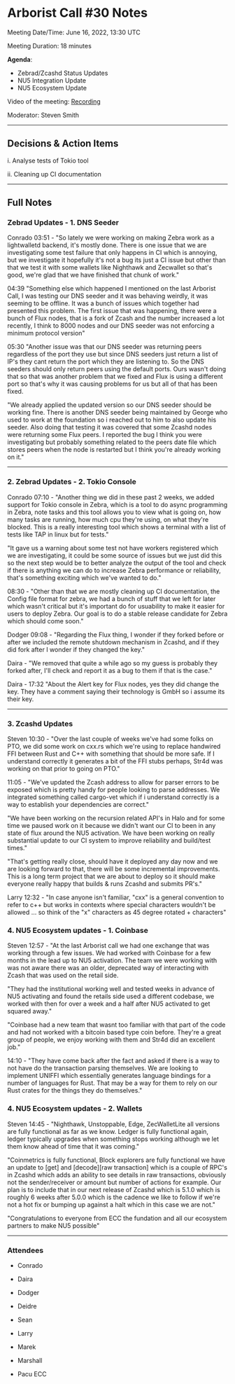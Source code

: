 
# Arborist Call  #30 Notes

Meeting Date/Time: June 16, 2022, 13:30 UTC

Meeting Duration: 18 minutes

**Agenda**: 
+ Zebrad/Zcashd Status Updates
+ NU5 Integration Update
+ NU5 Ecosystem Update



Video of the meeting: [Recording](https://github.com/ZcashCommunityGrants/arboretum-notes)

Moderator: Steven Smith

___
## Decisions & Action Items

i. Analyse tests of Tokio tool

ii. Cleaning up CI documentation 

___

## Full Notes



### Zebrad Updates - 1. DNS Seeder

Conrado 03:51 -  "So lately we were working on making Zebra work as a lightwalletd backend, it's mostly done. There is one issue that we are investigating some test failure that only happens in CI which is annoying, but we investigate it hopefully it's not a bug its just a CI issue but other than that we test it with some wallets like Nighthawk and Zecwallet so that's good, we're glad that we have finished that chunk of work."


04:39 "Something else which happened I mentioned on the last Arborist Call, I was testing our DNS seeder and it was behaving weirdly, it was seeming to be offline. It was a bunch of issues which together had presented this problem. The first issue that was happening, there were a bunch of Flux nodes, that is a fork of Zcash and the number increased a lot recently, I think to 8000 nodes and our DNS seeder was not enforcing a minimum protocol version" 

05:30 "Another issue was that our DNS seeder was returning peers regardless of the port they use but since DNS seeders just return a list of IP's they cant return the port which they are listening to. So the DNS seeders should only return peers using the default ports. Ours wasn't doing that so that was another problem that we fixed and Flux is using a different port so that's why it was causing problems for us but all of that has been fixed. 

"We already applied the updated version so our DNS seeder should be working fine. There is another DNS seeder being maintained by George who used to work at the foundation so i reached out to him to also update his seeder. Also doing that testing it was covered that some Zcashd nodes were returning some Flux peers. I reported the bug I think you were investigating but probably something related to the peers date file which stores peers when the node is restarted but I think you're already working on it."

_____

### 2. Zebrad Updates - 2. Tokio Console

  Conrado 07:10 - "Another thing we did in these past 2 weeks, we added support for Tokio console in Zebra, which is a tool to do async programming in Zebra, note tasks and this tool allows you to view what is going on, how many tasks are running, how much cpu they're using, on what they're blocked. This is a really interesting tool which shows a terminal with a list of tests like TAP in linux but for tests." 

  "It gave us a warning about some test not have workers registered which we are investigating, it could be some source of issues but we just did this so the next step would be to better analyze the output of the tool and check if there is anything we can do to increase Zebra performance or reliability, that's something exciting which we've wanted to do."


  08:30 - "Other than that we are mostly cleaning up CI documentation, the Config file format for zebra, we had a bunch of stuff that we left for later which wasn't critical but it's important do for usuability to make it easier for users to deploy Zebra. Our goal is to do a stable release candidate for Zebra which should come soon."        


  Dodger 09:08 - "Regarding the Flux thing, I wonder if they forked before or after we included the remote shutdown mechanism in Zcashd, and if they did fork after I wonder if they changed the key."

  Daira - "We removed that quite a while ago so my guess is probably they forked after, I'll check and report it as a bug to them if that is the case."

  Daira - 17:32 "About the Alert key for Flux nodes, yes they did change the key. They have a comment saying their technology is GmbH so i assume its their key. 

______

### 3. Zcashd Updates


  Steven 10:30 - "Over the last couple of weeks we've had some folks on PTO, we did some work on cxx.rs which we're using to replace handwired FFI between Rust and C++ with something that should be more safe. If I understand correctly it generates a bit of the FFI stubs perhaps, Str4d was working on that prior to going on PTO."

  11:05 - "We've updated the Zcash address to allow for parser errors to be exposed which is pretty handy for people looking to parse addresses. We integrated something called cargo-vet which if i understand correctly is a way to establish your dependencies are correct."

  "We have been working on the recursion related API's in Halo and for some time we paused work on it because we didn't want our CI to been in any state of flux around the NU5 activation. We have been working on really substantial update to our CI system to improve reliability and build/test times."


  "That's getting really close, should have it deployed any day now and we are looking forward to that, there will be some incremental improvements. This is a long term project that we are about to deploy so it should make everyone really happy that builds & runs Zcashd and submits PR's."


  Larry 12:32 - "In case anyone isn't familiar, "cxx" is a general convention to refer to c++ but works in contexts where special characters wouldn't be allowed … so think of the "x" characters as 45 degree rotated + characters"



### 4. NU5 Ecosystem updates - 1. Coinbase


 Steven 12:57 - "At the last Arborist call we had one exchange that was working through a few issues. We had worked with Coinbase for a few months in the lead up to NU5 activation. The team we were working with was not aware there was an older, deprecated way of interacting with Zcash that was used on the retail side. 

 "They had the institutional working well and tested weeks in advance of NU5 activating and found the retails side used a different codebase, we worked with then for over a week and a half after NU5 activated to get squared away." 

 "Coinbase had a new team that wasnt too familiar with that part of the code and had not worked with a bitcoin based type coin before. They're a great group of people, we enjoy working with them and Str4d did an excellent job."

 14:10 - "They have come back after the fact and asked if there is a way to not have do the transaction parsing themselves. We are looking to implement UNIFFI which essentially generates language bindings for a number of languages for Rust. That may be a way for them to rely on our Rust crates for the things they do themselves." 

 ### 4. NU5 Ecosystem updates - 2. Wallets

 Steven 14:45 - "Nighthawk, Unstoppable, Edge, ZecWalletLite all versions are fully functional as far as we know. Ledger is fully functional again, ledger typically upgrades when something stops working although we let them know ahead of time that it was coming."

 "Coinmetrics is fully functional, Block explorers are fully functional we have an update to [get] and [decode][raw transaction] which is a couple of RPC's in Zcashd which adds an ability to see details in raw transactions, obviously not the sender/receiver or amount but number of actions for example. Our plan is to include that in our next release of Zcashd which is 5.1.0 which is roughly 6 weeks after 5.0.0 which is the cadence we like to follow if we're not a hot fix or bumping up against a halt which in this case we are not."

 "Congratulations to everyone from ECC the fundation and all our ecosystem partners to make NU5 possible"


___


### Attendees


+ Conrado 

+ Daira 

+ Dodger 

+ Deidre

+ Sean

+ Larry 

+ Marek

+ Marshall 

+ Pacu ECC


